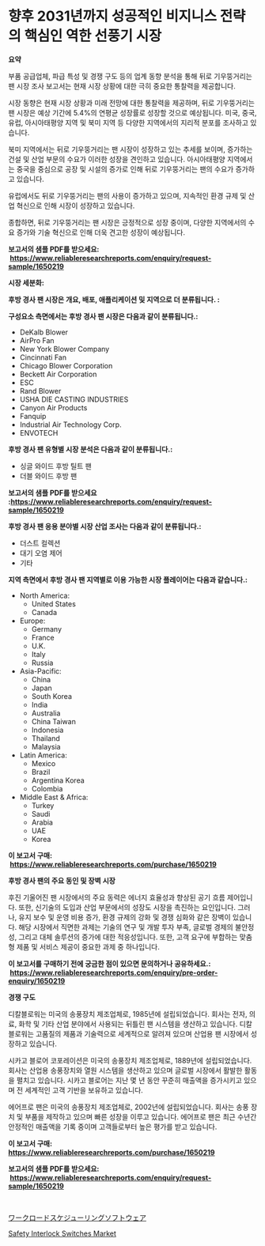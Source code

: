<p><h1>향후 2031년까지 성공적인 비지니스 전략의 핵심인 역한 선풍기 시장</h1></p><p><strong>요약</strong></p>
<p><p>부품 공급업체, 파급 특성 및 경쟁 구도 등의 업계 동향 분석을 통해 뒤로 기우뚱거리는 팬 시장 조사 보고서는 현재 시장 상황에 대한 극히 중요한 통찰력을 제공합니다. </p><p>시장 동향은 현재 시장 상황과 미래 전망에 대한 통찰력을 제공하며, 뒤로 기우뚱거리는 팬 시장은 예상 기간에 5.4%의 연평균 성장률로 성장할 것으로 예상됩니다. 미국, 중국, 유럽, 아시아태평양 지역 및 북미 지역 등 다양한 지역에서의 지리적 분포를 조사하고 있습니다.</p><p>북미 지역에서는 뒤로 기우뚱거리는 팬 시장이 성장하고 있는 추세를 보이며, 증가하는 건설 및 산업 부문의 수요가 이러한 성장을 견인하고 있습니다. 아시아태평양 지역에서는 중국을 중심으로 공장 및 시설의 증가로 인해 뒤로 기우뚱거리는 팬의 수요가 증가하고 있습니다.</p><p>유럽에서도 뒤로 기우뚱거리는 팬의 사용이 증가하고 있으며, 지속적인 환경 규제 및 산업 혁신으로 인해 시장이 성장하고 있습니다.</p><p>종합하면, 뒤로 기우뚱거리는 팬 시장은 긍정적으로 성장 중이며, 다양한 지역에서의 수요 증가와 기술 혁신으로 인해 더욱 견고한 성장이 예상됩니다.</p></p>
<p><strong>보고서의 샘플 PDF를 받으세요: &nbsp;<a href="https://www.reliableresearchreports.com/enquiry/request-sample/1650219">https://www.reliableresearchreports.com/enquiry/request-sample/1650219</a></strong></p>
<p><strong>시장 세분화:</strong></p>
<p><strong> 후방 경사 팬 시장은 개요, 배포, 애플리케이션 및 지역으로 더 분류됩니다. :</strong></p>
<p><strong>구성요소 측면에서는 후방 경사 팬 시장은 다음과 같이 분류됩니다.:</strong></p>
<p><ul><li>DeKalb Blower</li><li>AirPro Fan</li><li>New York Blower Company</li><li>Cincinnati Fan</li><li>Chicago Blower Corporation</li><li>Beckett Air Corporation</li><li>ESC</li><li>Rand Blower</li><li>USHA DIE CASTING INDUSTRIES</li><li>Canyon Air Products</li><li>Fanquip</li><li>Industrial Air Technology Corp.</li><li>ENVOTECH</li></ul></p>
<p><strong> 후방 경사 팬 유형별 시장 분석은 다음과 같이 분류됩니다.:</strong></p>
<p><ul><li>싱글 와이드 후방 틸트 팬</li><li>더블 와이드 후방 팬</li></ul></p>
<p><strong>보고서의 샘플 PDF를 받으세요 :<a href="https://www.reliableresearchreports.com/enquiry/request-sample/1650219">https://www.reliableresearchreports.com/enquiry/request-sample/1650219</a></strong></p>
<p><strong> 후방 경사 팬 응용 분야별 시장 산업 조사는 다음과 같이 분류됩니다.:</strong></p>
<p><ul><li>더스트 컬렉션</li><li>대기 오염 제어</li><li>기타</li></ul></p>
<p><strong>지역 측면에서 후방 경사 팬 지역별로 이용 가능한 시장 플레이어는 다음과 같습니다.:</strong></p>
<p><ul>
    <li>
        North America:
        <ul>
            <li>United States</li>
            <li>Canada</li>
        </ul>
    </li>
    <li>
        Europe:
        <ul>
            <li>Germany</li>
            <li>France</li>
            <li>U.K.</li>
            <li>Italy</li>
            <li>Russia</li>
        </ul>
    </li>
    <li>
        Asia-Pacific:
        <ul>
            <li>China</li>
            <li>Japan</li>
            <li>South Korea</li>
            <li>India</li>
            <li>Australia</li>
            <li>China Taiwan</li>
            <li>Indonesia</li>
            <li>Thailand</li>
            <li>Malaysia</li>
        </ul>
    </li>
    <li>
        Latin America:
        <ul>
            <li>Mexico</li>
            <li>Brazil</li>
            <li>Argentina Korea</li>
            <li>Colombia</li>
        </ul>
    </li>
    <li>
        Middle East & Africa:
        <ul>
            <li>Turkey</li>
            <li>Saudi</li>
            <li>Arabia</li>
            <li>UAE</li>
            <li>Korea</li>
        </ul>
    </li>
    </ul></p>
<p><strong>이 보고서 구매: &nbsp;<a href="https://www.reliableresearchreports.com/purchase/1650219">https://www.reliableresearchreports.com/purchase/1650219</a></strong></p>
<p><strong>후방 경사 팬의 주요 동인 및 장벽 시장</strong></p>
<p><p>후진 기울어진 팬 시장에서의 주요 동력은 에너지 효율성과 향상된 공기 흐름 제어입니다. 또한, 신기술의 도입과 산업 부문에서의 성장도 시장을 촉진하는 요인입니다. 그러나, 유지 보수 및 운영 비용 증가, 환경 규제의 강화 및 경쟁 심화와 같은 장벽이 있습니다. 해당 시장에서 직면한 과제는 기술의 연구 및 개발 투자 부족, 글로벌 경제의 불안정성, 그리고 대체 솔루션의 증가에 대한 적응성입니다. 또한, 고객 요구에 부합하는 맞춤형 제품 및 서비스 제공이 중요한 과제 중 하나입니다.</p></p>
<p><strong>이 보고서를 구매하기 전에 궁금한 점이 있으면 문의하거나 공유하세요.: &nbsp;<a href="https://www.reliableresearchreports.com/enquiry/pre-order-enquiry/1650219">https://www.reliableresearchreports.com/enquiry/pre-order-enquiry/1650219</a></strong></p>
<p><strong>경쟁 구도</strong></p>
<p><p>디칼블로워는 미국의 송풍장치 제조업체로, 1985년에 설립되었습니다. 회사는 전자, 의료, 화학 및 기타 산업 분야에서 사용되는 뒤틀린 팬 시스템을 생산하고 있습니다. 디칼블로워는 고품질의 제품과 기술력으로 세계적으로 알려져 있으며 산업용 팬 시장에서 성장하고 있습니다.</p><p>시카고 블로어 코포레이션은 미국의 송풍장치 제조업체로, 1889년에 설립되었습니다. 회사는 산업용 송풍장치와 열원 시스템을 생산하고 있으며 글로벌 시장에서 활발한 활동을 펼치고 있습니다. 시카고 블로어는 지난 몇 년 동안 꾸준히 매출액을 증가시키고 있으며 전 세계적인 고객 기반을 보유하고 있습니다.</p><p>에어프로 팬은 미국의 송풍장치 제조업체로, 2002년에 설립되었습니다. 회사는 송풍 장치 및 부품을 제작하고 있으며 빠른 성장을 이루고 있습니다. 에어프로 팬은 최근 수년간 안정적인 매출액을 기록 중이며 고객들로부터 높은 평가를 받고 있습니다.</p></p>
<p><strong>이 보고서 구매: &nbsp; <a href="https://www.reliableresearchreports.com/purchase/1650219">https://www.reliableresearchreports.com/purchase/1650219</a></strong></p>
<p><strong>보고서의 샘플 PDF를 받으세요: &nbsp;<a href="https://www.reliableresearchreports.com/enquiry/request-sample/1650219">https://www.reliableresearchreports.com/enquiry/request-sample/1650219</a></strong><strong></strong></p>
<p>&nbsp;</p>
<p><p><a href="https://github.com/lily-u-genius/Market-Research-Report-List-1/blob/main/823129010879.md">ワークロードスケジューリングソフトウェア</a></p><p><a href="https://github.com/moyahfrancoestellec51j635wcx/Market-Research-Report-List-1/blob/main/safety-interlock-switches-market.md">Safety Interlock Switches Market</a></p></p>